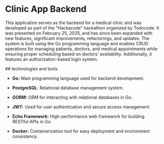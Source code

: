 # Clinic App Backend
<p>This application serves as the backend for a medical clinic and was developed as part of the "Hackacode" hackathon organized by Todocode. It was presented on February 25, 2025, and has since been expanded with new features, significant improvements, refactorings, and updates.
The system is built using the Go programming language and enables CRUD operations for managing patients, doctors, and medical appointments while ensuring proper scheduling based on doctors' availability. Additionally, it features an authorization-based login system.
</p>
## technologies and tools

- **Go:** Main programming language used for backend development.

- **PostgreSQL**: Relational database management system.

- **GORM:** ORM for interacting with relational databases in Go.

- **JWT:** Used for user authentication and secure access management.

- **Echo Framework:** High-performance web framework for building RESTful APIs in Go.

- **Docker:**  Containerization tool for easy deployment and environment consistency.
